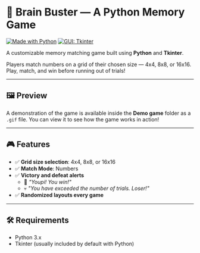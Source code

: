 # 🧠 Brain Buster — A Python Memory Game

[![Made with Python](https://img.shields.io/badge/Made%20with-Python-blue.svg)](https://www.python.org/)
[![GUI: Tkinter](https://img.shields.io/badge/GUI-Tkinter-green.svg)](https://wiki.python.org/moin/TkInter)

A customizable memory matching game built using **Python** and **Tkinter**.

Players match numbers on a grid of their chosen size — 4x4, 8x8, or 16x16. Play, match, and win before running out of trials!

---

## 🖼️ Preview

A demonstration of the game is available inside the **Demo game** folder as a `.gif` file. You can view it to see how the game works in action!

---

## 🎮 Features

- ✅ **Grid size selection**: 4x4, 8x8, or 16x16  
- ✅ **Match Mode**: Numbers    
- ✅ **Victory and defeat alerts**  
  - 🎉 _"Youpi! You win!"_  
  - 💀 _"You have exceeded the number of trials. Loser!"_  
- ✅ **Randomized layouts every game**

---

## 🛠 Requirements

- Python 3.x  
- Tkinter (usually included by default with Python)


